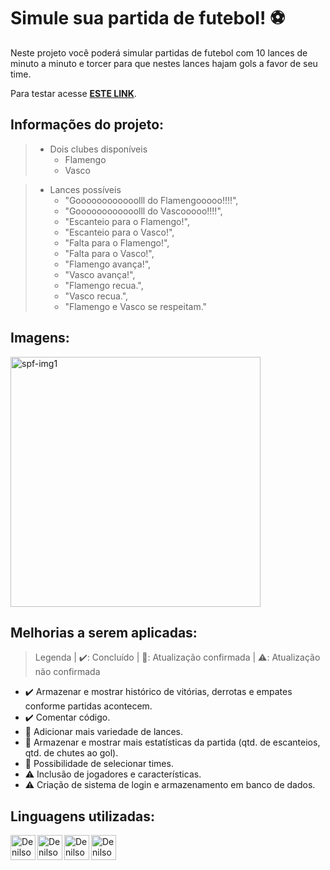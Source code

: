 # Simule sua partida de futebol! ⚽
Neste projeto você poderá simular partidas de futebol com 10 lances de minuto a minuto e torcer para que nestes lances hajam gols a favor de seu time.

Para testar acesse [**ESTE LINK**](https://simulador-partida-futebol.herokuapp.com/).
## Informações do projeto:
> - Dois clubes disponíveis
>   - Flamengo
>   - Vasco

> - Lances possíveis
>   - "Goooooooooooolll do Flamengooooo!!!!",
>   - "Goooooooooooolll do Vascooooo!!!!",
>   - "Escanteio para o Flamengo!",
>   - "Escanteio para o Vasco!",
>   - "Falta para o Flamengo!",
>   - "Falta para o Vasco!",
>   - "Flamengo avança!",
>   - "Vasco avança!",
>   - "Flamengo recua.",
>   - "Vasco recua.",
>   - "Flamengo e Vasco se respeitam."

## Imagens:
<picture><img width="400px" src="https://i.ibb.co/jf79X32/spf-img1.png" alt="spf-img1" border="0"></picture>

## Melhorias a serem aplicadas:
> Legenda | ✔️: Concluído | 🔄: Atualização confirmada | ⚠️: Atualização não confirmada
- ✔️ Armazenar e mostrar histórico de vitórias, derrotas e empates conforme partidas acontecem.
- ✔️ Comentar código.
- 🔄 Adicionar mais variedade de lances.
- 🔄 Armazenar e mostrar mais estatísticas da partida (qtd. de escanteios, qtd. de chutes ao gol).
- 🔄 Possibilidade de selecionar times.
- ⚠️ Inclusão de jogadores e características.
- ⚠️ Criação de sistema de login e armazenamento em banco de dados.

## Linguagens utilizadas:
<a href="https://html.com/html5/">
 <img align="left" width="40px" src="https://img.shields.io/badge/-241F31?logo=html5" alt="DenilsonBrito-HTML-5" />
</a>
<a href="https://www.w3schools.com/css/css_website_layout.asp">
 <img align="left" width="40px" src="https://img.shields.io/badge/-241F31?logo=css3" alt="DenilsonBrito-CSS-3" />
</a>
<a href="https://nodejs.org/pt-br/">
 <img align="left" width="40px" src="https://img.shields.io/badge/-241F31?logo=node.js" alt="DenilsonBrito-NodeJS" />
</a>
<a href="https://expressjs.com/">
 <img align="left" width="40px" src="https://img.shields.io/badge/-241F31?logo=express" alt="DenilsonBrito-Express" />
</a>
